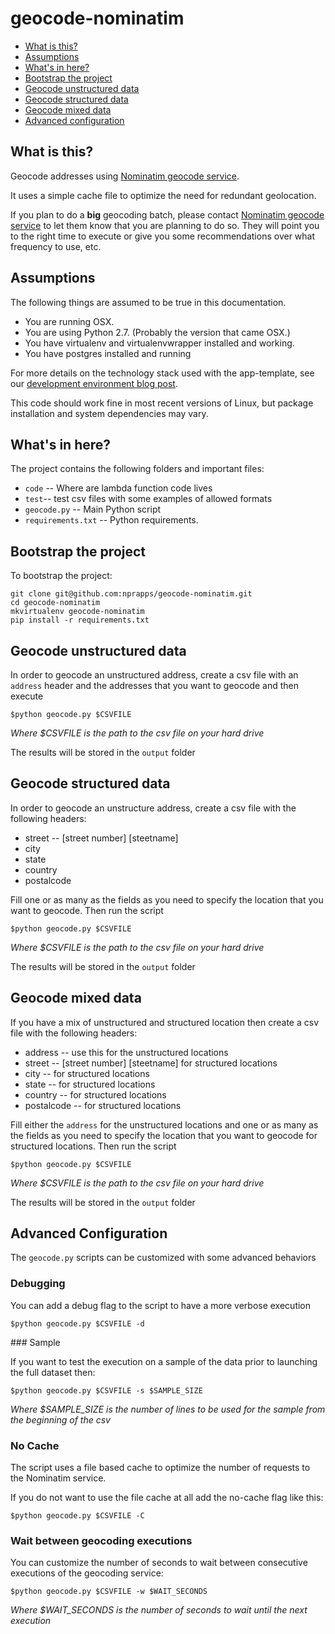 geocode-nominatim
=================

* [What is this?](#what-is-this)
* [Assumptions](#assumptions)
* [What's in here?](#whats-in-here)
* [Bootstrap the project](#bootstrap-the-project)
* [Geocode unstructured data](#geocode-unstructured-data)
* [Geocode structured data](#geocode-structured-data)
* [Geocode mixed data](#geocode-mixed-data)
* [Advanced configuration](#advanced-configuration)

What is this?
-------------

Geocode addresses using [Nominatim geocode service](https://wiki.openstreetmap.org/wiki/Nominatim).

It uses a simple cache file to optimize the need for redundant geolocation.

If you plan to do a **big** geocoding batch, please contact [Nominatim geocode service](https://wiki.openstreetmap.org/wiki/Nominatim) to let them know that you are planning to do so. They will point you to the right time to execute or give you some recommendations over what frequency to use, etc.

Assumptions
-----------

The following things are assumed to be true in this documentation.
* You are running OSX.
* You are using Python 2.7. (Probably the version that came OSX.)
* You have virtualenv and virtualenvwrapper installed and working.
* You have postgres installed and running

For more details on the technology stack used with the app-template, see our [development environment blog post](http://blog.apps.npr.org/2013/06/06/how-to-setup-a-developers-environment.html).

This code should work fine in most recent versions of Linux, but package installation and system dependencies may vary.

What's in here?
---------------

The project contains the following folders and important files:

* ``code`` -- Where are lambda function code lives
* ``test``-- test csv files with some examples of allowed formats
* ``geocode.py`` -- Main Python script
* ``requirements.txt`` -- Python requirements.

Bootstrap the project
---------------------

To bootstrap the project:

```
git clone git@github.com:nprapps/geocode-nominatim.git
cd geocode-nominatim
mkvirtualenv geocode-nominatim
pip install -r requirements.txt
```

Geocode unstructured data
-------------------------

In order to geocode an unstructured address, create a csv file with an `address` header and the addresses that you want to geocode and then execute

```
$python geocode.py $CSVFILE
```

_Where $CSVFILE is the path to the csv file on your hard drive_

The results will be stored in the `output` folder

Geocode structured data
-----------------------

In order to geocode an unstructure address, create a csv file with the following headers:
* street -- \[street number\] \[steetname\]
* city
* state
* country
* postalcode

Fill one or as many as the fields as you need to specify the location that you want to geocode. Then run the script

```
$python geocode.py $CSVFILE
```

_Where $CSVFILE is the path to the csv file on your hard drive_

The results will be stored in the `output` folder

Geocode mixed data
------------------

If you have a mix of unstructured and structured location then create a csv file with the following headers:
* address -- use this for the unstructured locations
* street -- \[street number\] \[steetname\] for structured locations
* city -- for structured locations
* state -- for structured locations
* country -- for structured locations
* postalcode -- for structured locations

Fill either the `address` for the unstructured locations and one or as many as the fields as you need to specify the location that you want to geocode for structured locations. Then run the script

```
$python geocode.py $CSVFILE
```

_Where $CSVFILE is the path to the csv file on your hard drive_

The results will be stored in the `output` folder

Advanced Configuration
----------------------

The `geocode.py` scripts can be customized with some advanced behaviors

### Debugging

You can add a debug flag to the script to have a more verbose execution

```
$python geocode.py $CSVFILE -d
```

### Sample

If you want to test the execution on a sample of the data prior to launching the full dataset then:

```
$python geocode.py $CSVFILE -s $SAMPLE_SIZE
```

_Where $SAMPLE_SIZE is the number of lines to be used for the sample from the beginning of the csv_

### No Cache

The script uses a file based cache to optimize the number of requests to the Nominatim service.

If you do not want to use the file cache at all add the no-cache flag like this:

```
$python geocode.py $CSVFILE -C
```

### Wait between geocoding executions

You can customize the number of seconds to wait between consecutive executions of the geocoding service:

```
$python geocode.py $CSVFILE -w $WAIT_SECONDS
```

_Where $WAIT_SECONDS is the number of seconds to wait until the next execution_
